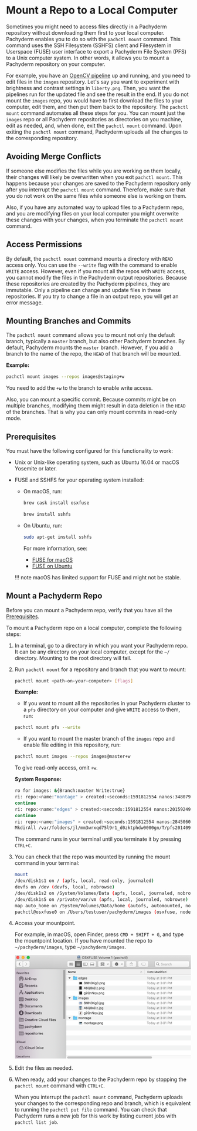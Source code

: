 # Mount a Repo to a Local Computer

Sometimes you might need to access files directly in
a Pachyderm repository without downloading them first
to your local computer. Pachyderm enables
you to do so with the `pachctl mount` command. This command
uses the SSH Filesystem (SSHFS) client and Filesystem
in Userspace (FUSE) user interface to export a Pachyderm
File System (PFS) to a Unix computer system. In other words,
it allows you to mount a Pachyderm repository on your computer.

For example, you have an [OpenCV pipeline](../../../getting_started/beginner_tutorial/#image-processing-with-opencv)
up and running,
and you need to edit files in the `images` repository. Let's
say you want to experiment with brightness and contrast
settings in `liberty.png`. Then, you want the pipelines
run for the updated file and see the result in the end.
If you do not mount the `images` repo, you would have to
first download the files to your computer, edit them,
and then put them back to the repository. The `pachctl mount`
command automates all these steps for you. You can mount just the
`images` repo or all Pachyderm repositories as directories
on you machine, edit as needed, and, when done,
exit the `pachctl mount` command. Upon exiting the `pachctl mount`
command, Pachyderm uploads all the changes to the corresponding
repository.

## Avoiding Merge Conflicts

If someone else modifies the files while you are working on them
locally, their changes will likely be overwritten when you exit
`pachctl mount`. This happens because your changes are saved to
the Pachyderm repository only after you interrupt the `pachctl mount`
command. Therefore, make sure that you do not work on the
same files while someone else is working on them.

Also, if you have any automated way
to upload files to a Pachyderm repo, and you are modifying files
on your local computer you might overwrite these changes with
your changes, when you terminate the `pachctl mount` command.

## Access Permissions

By default, the `pachctl mount` command mounts a directory with
`READ` access only. You can use the `--write` flag with the command
to enable `WRITE` access. However, even if you mount all the repos
with `WRITE` access, you cannot modify the files in the
Pachyderm output repositories. Because these repositories are
created by the Pachyderm pipelines, they are immutable. Only a pipeline
can change and update files in these repositories. If you try to change
a file in an output repo, you will get an error message.

## Mounting Branches and Commits

The `pachctl mount` command allows you to mount not only the default
branch, typically a `master` branch, but also other Pachyderm
branches. By default, Pachyderm mounts the `master` branch. However,
if you add a branch to the name of the repo, the `HEAD` of that branch
will be mounted. 

**Example:**

```bash
pachctl mount images --repos images@staging+w
```

You need to add the `+w` to the branch to enable write access.

Also, you can mount a specific commit. Because commits
might be on multiple branches, modifying them might result in data deletion
in the `HEAD` of the branches. That is why you can only mount commits in
read-only mode.

## Prerequisites

You must have the following configured for this functionality to work:

* Unix or Unix-like operating system, such as Ubuntu 16.04 or macOS
Yosemite or later.
* FUSE and SSHFS for your operating system installed:

  * On macOS, run:

    ```bash
    brew cask install osxfuse
    ```

    ```bash
    brew install sshfs
    ```

  * On Ubuntu, run:

    ```bash
    sudo apt-get install sshfs
    ```

    For more information, see:

    * [FUSE for macOS](https://osxfuse.github.io/)
    * [FUSE on Ubuntu](https://gist.github.com/cstroe/e83681e3510b43e3f618)

  !!! note
      macOS has limited support for FUSE and might not be stable.

## Mount a Pachyderm Repo

Before you can mount a Pachyderm repo, verify that you have all the
[Prerequisites](#prerequisites).

To mount a Pachyderm repo on a local computer, complete the following
steps:

1. In a terminal, go to a directory in which you want your
Pachyderm repo. It can be any directory on your local computer,
except for the `~/` directory. Mounting to the root directory will
fail.

1. Run `pachctl mount` for a repository and branch that you want to mount:

   ```bash
   pachctl mount <path-on-your-computer> [flags]
   ```

   **Example:**

   * If you want to mount all the repositories in your Pachyderm cluster 
   to a `pfs` directory on your computer and give `WRITE` access to them, run:

   ```bash
   pachctl mount pfs --write
   ```

   * If you want to mount the master branch of the `images` repo
   and enable file editing in this repository, run:

   ```bash
   pachctl mount images --repos images@master+w
   ```

   To give read-only access, omit `+w`.

   **System Response:**

   ```bash
   ro for images: &{Branch:master Write:true}
   ri: repo:<name:"montage" > created:<seconds:1591812554 nanos:348079652 > size_bytes:1345398 description:"Output repo for pipeline montage." branches:<repo:<name:"montage" > name:"master" >
   continue
   ri: repo:<name:"edges" > created:<seconds:1591812554 nanos:201592492 > size_bytes:136795 description:"Output repo for pipeline edges." branches:<repo:<name:"edges" > name:"master" >
   continue
   ri: repo:<name:"images" > created:<seconds:1591812554 nanos:28450609 > size_bytes:244068 branches:<repo:<name:"images" > name:"master" >
   MkdirAll /var/folders/jl/mm3wrxqd75l9r1_d0zktphdw0000gn/T/pfs201409498/images
   ```

   The command runs in your terminal until you terminate it
   by pressing `CTRL+C`.

1. You can check that the repo was mounted by running the mount command
in your terminal:

   ```bash hl_lines="7"
   mount
   /dev/disk1s1 on / (apfs, local, read-only, journaled)
   devfs on /dev (devfs, local, nobrowse)
   /dev/disk1s2 on /System/Volumes/Data (apfs, local, journaled, nobrowse)
   /dev/disk1s5 on /private/var/vm (apfs, local, journaled, nobrowse)
   map auto_home on /System/Volumes/Data/home (autofs, automounted, nobrowse)
   pachctl@osxfuse0 on /Users/testuser/pachyderm/images (osxfuse, nodev, nosuid, synchronous, mounted by testuser)
   ```

1. Access your mountpoint.

   For example, in macOS, open Finder, press
   `CMD + SHIFT + G`, and type the mountpoint location. If you have mounted
   the repo to `~/pachyderm/images`, type `~/pachyderm/images`.

   ![finder-repo-mount](../../assets/images/s_finder_repo_mount.png)

1. Edit the files as needed.
1. When ready, add your changes to the Pachyderm repo by stopping
the `pachctl mount` command with `CTRL+C`.

   When you interrupt the `pachctl mount` command, Pachyderm uploads
   your changes to the corresponding repo and branch, which is equivalent
   to running the `pachctl put file` command. You can check that
   Pachyderm runs a new job for this work by listing current jobs with
   `pachctl list job`.
